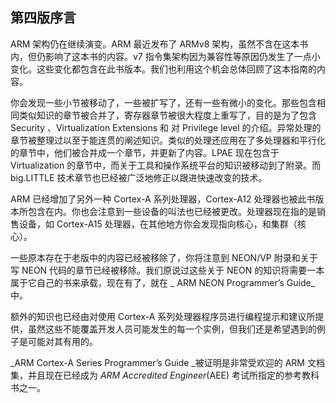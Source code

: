## 第四版序言

ARM 架构仍在继续演变。ARM 最近发布了 ARMv8 架构，虽然不含在这本书内，但仍影响了这本书的内容。v7 指令集架构因为兼容性等原因仍发生了一点小变化。这些变化都包含在此书版本。我们也利用这个机会总体回顾了这本指南的内容。

你会发现一些小节被移动了，一些被扩写了，还有一些有微小的变化。那些包含相同类似知识的章节被合并了，寄存器章节被很大程度上重写了，目的是为了包含 Security 、Virtualization Extensions 和 对 Privilege level 的介绍。异常处理的章节被整理过以至于能连贯的阐述知识。类似的处理还应用在了多处理器和平行化的章节中，他们被合并成一个章节，并更新了内容。LPAE 现在包含于 Virtualization 的章节中，而关于工具和操作系统平台的知识被移动到了附录。而 big.LITTLE 技术章节也已经被广泛地修正以跟进快速改变的技术。

ARM 已经增加了另外一种 Cortex-A 系列处理器，Cortex-A12 处理器也被此书版本所包含在内。你也会注意到一些设备的叫法也已经被更改。处理器现在指的是销售设备，如 Cortex-A15 处理器，在其他地方你会发现指向核心，和集群（核心）。

一些原本存在于老版中的内容已经被移除了，你将注意到 NEON/VP 附录和关于写 NEON 代码的章节已经被移除。我们原说过这些关于 NEON 的知识将需要一本属于它自己的书来承载，现在有了，就在 _ ARM NEON Programmer’s Guide_ 中。

额外的知识也已经由对使用 Cortex-A 系列处理器程序员进行编程提示和建议所提供，虽然这些不能覆盖开发人员可能发生的每一个实例，但我们还是希望遇到的例子是可能对其有用的。

_ARM Cortex-A Series Programmer’s Guide _被证明是非常受欢迎的 ARM 文档集，并且现在已经成为 _ARM_ _Accredited Engineer_\(AEE\) 考试所指定的参考教科书之一。

